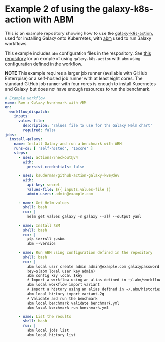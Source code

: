 # Example 2 of using the galaxy-k8s-action with ABM 

This is an example repository showing how to use the [galaxy-k8s-action](https://github.com/ksuderman/galaxy-k8s-action), used for installing Galaxy onto Kubernetes, with [abm](https://github.com/galaxyproject/gxabm) used to run Galaxy workflows.

This example includes `abm` configuration files in the respository.  See [this repository](https://github.com/ksuderman/galaxy-k8s-action-example-1) for an exmple of using `galaxy-k8s-action` with `abm` using configuration defined in the workflow.

**NOTE** This example requires a larger job runner (available with GitHub Enterrpise) or a self-hosted job runner with at least eight cores.  The standard GitHub job runner with four cores is enough to install Kubernetes and Galaxy, but does not have enough resources to run the benchmark. 

```yaml
# Example workflow
name: Run a Galaxy benchmark with ABM
on:
  workflow_dispatch:
    inputs:
      values-file:
        description: 'Values file to use for the Galaxy Helm chart'
        required: false
jobs:
  install-galaxy:
    name: Install Galaxy and run a benchmark with ABM
    runs-on: [ 'self-hosted', '16core' ]
    steps:
      - uses: actions/checkout@v4
        with:
          persist-credentials: false

      - uses: ksuderman/github-action-galaxy-k8s@dev
        with:
          api-key: secret
          values-file: ${{ inputs.values-file }}
          admin-users: admin@example.com

      - name: Get Helm values
        shell: bash
        run: |
          helm get values galaxy -n galaxy --all --output yaml

      - name: Install ABM
        shell: bash
        run: |
          pip install gxabm
          abm --version

      - name: Run ABM using configuration defined in the repository
        shell: bash
        run: |
          abm local user create admin admin@example.com galaxypassword
          key=$(abm local user key admin)
          abm config key local $key
          # Import a workflow using an alias defined in ~/.abm/workflows.yml 
          abm local workflow import variant
          # Import a history using an alias defined in ~/.abm/histories.yml 
          abm local history import variant-2g
          # Validate and run the benchmark
          abm local benchmark validate benchmark.yml          
          abm local benchmark run benchmark.yml 

      - name: List the results
        shell: bash
        run: |
          abm local jobs list
          abm local history list

```